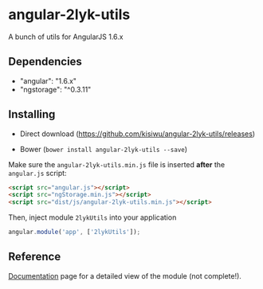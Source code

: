 # angular-2lyk-utils
A bunch of utils for AngularJS 1.6.x

## Dependencies

 - "angular": "1.6.x"
 - "ngstorage": "^0.3.11"

## Installing

- Direct download (https://github.com/kisiwu/angular-2lyk-utils/releases)
<!--- NPM (`npm install ng-tags-input --save`) -->
- Bower (`bower install angular-2lyk-utils --save`)

Make sure the `angular-2lyk-utils.min.js` file is inserted **after** the `angular.js` script:

```html
<script src="angular.js"></script>
<script src="ngStorage.min.js"></script>
<script src="dist/js/angular-2lyk-utils.min.js"></script>
```

Then, inject module `2lykUtils` into your application

```js
angular.module('app', ['2lykUtils']);
```

## Reference

[Documentation](https://kisiwu.000webhostapp.com/angular-2lyk-utils/) page for a detailed view of the module (not complete!).
